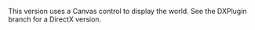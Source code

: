 This version uses a Canvas control to display the world. See the DXPlugin branch for a DirectX version.
